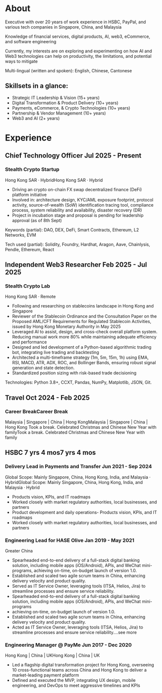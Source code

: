 # About
Executive with over 20 years of work experience in HSBC, PayPal, and various tech companies in Singapore, China, and Malaysia

Knowledge of financial services, digital products, AI, web3, eCommerce, and software engineering

Currently, my interests are on exploring and experimenting on how AI and Web3 technologies can help on productivity, the limitations, and potential ways to mitigate

Multi-lingual (written and spoken): English, Chinese, Cantonese

## Skillsets in a glance:
* Strategic IT Leadership & Vision (15+ years)
* Digital Transformation & Product Delivery (10+ years)
* Payments, eCommerce, & Crypto Technologies (10+ years)
* Partnership & Vendor Management (10+ years)
* Web3 and AI (2+ years)

# Experience

## Chief Technology Officer                Jul 2025 - Present
### Stealth Crypto Startup 
Hong Kong SAR · HybridHong Kong SAR · Hybrid
- Driving an crypto on-chain FX swap decentralized finance (DeFi) platform initiative
- Involved in: architecture design, KYC/AML exposure footprint, protocol activity, source-of-wealth (SoW) identification tracing tool, compliance process, system reliability and availability, disaster recovery (DR)
- Project in incubation stage and proposal is pending for leadership approval (as of 8th Sept)

Keywords (partial): DAO, DEX, DeFi, Smart Contracts, Ethereum, L2 Networks, EVM

Tech used (partial): Solidity, Foundry, Hardhat, Aragon, Aave, Chainlysis, Pendle, Ethereum, React

## Independent Web3 Researcher    Feb 2025 - Jul 2025
### Stealth Crypto Lab 
Hong Kong SAR ·  Remote
- Following and researching on stablecoins landscape in Hong Kong and Singapore
- Reviewer of the Stablecoin Ordinance and the Consultation Paper on the Proposed AML/CFT Requirements for Regulated Stablecoin Activities, issued by Hong Kong Monetary Authority in May 2025
- Leveraged AI to assist, design, and cross-check overall platform system. Reducing manual work more 80% while maintaining adequate efficiency and performance
- Designed and led development of a Python-based algorithmic trading bot, integrating live trading and backtesting
- Architected a multi-timeframe strategy (1m, 5m, 15m, 1h) using EMA, RSI, MACD, ATR, ADX, ROC, and Bollinger Bands, ensuring robust signal generation and state detection.
- Standardized position sizing with risk-based trade decisioning

Technologies: Python 3.8+, CCXT, Pandas, NumPy, Matplotlib, JSON, Git.

## Travel         Oct 2024 - Feb 2025
### Career BreakCareer Break     
Malaysia | Singapore | China | Hong KongMalaysia | Singapore | China | Hong Kong
Took a break. Celebrated Christmas and Chinese New Year with familyTook a break. Celebrated Christmas and Chinese New Year with family

## HSBC     7 yrs 4 mos7 yrs 4 mos
### Delivery Lead in Payments and Transfer     Jun 2021 - Sep 2024
Global Scope: Mainly Singapore, China, Hong Kong, India, and Malaysia · HybridGlobal Scope: Mainly Singapore, China, Hong Kong, India, and Malaysia · Hybrid
- Products vision, KPIs, and IT roadmaps
- Worked closely with market regulatory authorities, local businesses, and partners
- Product development and daily operations- Products vision, KPIs, and IT roadmaps
- Worked closely with market regulatory authorities, local businesses, and partners

### Engineering Lead for HASE Olive  Jan 2019 - May 2021
Greater China
- Spearheaded end-to-end delivery of a full-stack digital banking solution, including mobile apps (iOS/Android), APIs, and WeChat mini-programs, achieving on-time, on-budget launch of version 1.0.
- Established and scaled two agile scrum teams in China, enhancing delivery velocity and product quality.
- Served as IT Service Owner, leveraging tools (ITSA, Helios, Jira) to streamline processes and ensure service reliability.
- Spearheaded end-to-end delivery of a full-stack digital banking solution, including mobile apps (iOS/Android), APIs, and WeChat mini-programs
- achieving on-time, on-budget launch of version 1.0.
- Established and scaled two agile scrum teams in China, enhancing delivery velocity and product quality.
- Acted as IT Service Owner, leveraging tools (ITSA, Helios, Jira) to streamline processes and ensure service reliability.…see more

### Engineering Manager @ PayMe      Jun 2017 - Dec 2020 
Hong Kong | China | UKHong Kong | China | UK
- Led a flagship digital transformation project for Hong Kong, overseeing 10 cross-functional teams across China and Hong Kong to deliver a market-leading payment platform
- Defined and executed the MVP, integrating UX design, mobile engineering, and DevOps to meet aggressive timelines and KPIs
